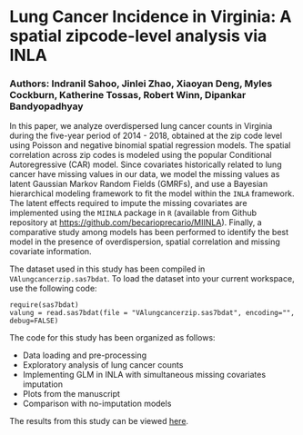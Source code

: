 # Lung Cancer Incidence in Virginia: A spatial zipcode-level analysis via INLA
### Authors: Indranil Sahoo, Jinlei Zhao, Xiaoyan Deng, Myles Cockburn, Katherine Tossas, Robert Winn, Dipankar Bandyopadhyay

In this paper, we analyze overdispersed lung cancer counts in Virginia during the five-year period of 2014 - 2018, obtained at the zip code level using Poisson and negative binomial spatial regression models. The spatial correlation across zip codes is modeled using the popular Conditional Autoregressive (CAR) model. Since covariates historically related to lung cancer have missing values in our data, we model the missing values as latent Gaussian Markov Random Fields (GMRFs), and use a Bayesian hierarchical modeling framework to fit the model within the `INLA` framework. The latent effects required to impute the missing covariates are implemented using the `MIINLA` package in `R` (available from Github repository at https://github.com/becarioprecario/MIINLA). Finally, a comparative study among models has been performed to identify the best model in the presence of overdispersion, spatial correlation and missing covariate information. 

The dataset used in this study has been compiled in `VAlungcancerzip.sas7bdat`. To load the dataset into your current workspace, use the following code: 
```{r}
require(sas7bdat)
valung = read.sas7bdat(file = "VAlungcancerzip.sas7bdat", encoding="", debug=FALSE)
```
The code for this study has been organized as follows: 
* Data loading and pre-processing
* Exploratory analysis of lung cancer counts
* Implementing GLM in INLA with simultaneous missing covariates imputation
* Plots from the manuscript
* Comparison with no-imputation models

The results from this study can be viewed [here](https://github.com/indranil09/VA_LungCancer_INLA/blob/main/VAlungINLA.md).
